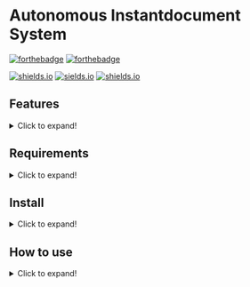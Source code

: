 # Autonomous Instantdocument System

[![forthebadge](https://forthebadge.com/images/badges/made-with-java.svg)](https://forthebadge.com)
[![forthebadge](http://forthebadge.com/images/badges/built-with-love.svg)](http://forthebadge.com)

[![shields.io](https://img.shields.io/github/license/j0giwa/automomous-instantdokument-system)](https://img.shields.io/github/license/j0giwa/automomous-instantdokument-system)
[![sields.io](https://img.shields.io/github/stars/j0giwa/automomous-instantdokument-system)](https://img.shields.io/github/stars/j0giwa/automomous-instantdokument-system)
[![shields.io](https://img.shields.io/github/issues/j0giwa/automomous-instantdokument-system)](https://img.shields.io/github/issues/j0giwa/automomous-instantdokument-system)

## Features
<details>
<summary>Click to expand!</summary>

- Generate LaTeX documents
- Usable via GUI/TUI and CLI

### Planned Features
<details>
<summary>Click to expand!</summary>

- Customisable LaTeX snippets (preconfigured to produce exams and answers)
- ChatGPT integration to automatically generate new snippets (API-key required)
- Snippet statistics are saved in a database (for example how often a snipped has been used)
- Export database to csv

</details>
</details>

## Requirements
<details>
<summary>Click to expand!</summary>

- Java17
- JavaFx
- pdflatex
- an SQL-Server

</details>

## Install
<details>
<summary>Click to expand!</summary>

### Prebuild jar
COMMING SOON

### Build it yourself
``` bash
mvn package
```
</details>

## How to use
<details>
<summary>Click to expand!</summary>

`automomous-instantdocument-system` without options launches in a grafical mode.

### Flags
| flag          | function                           |
| ------------- | ---------------------------------- |
| -t --type <type> | Specifies the desired Document type e.g. "exam". |
| -c --chapters <chapters> | Specifies the amount of chapters per document. 
| -a --amount <amount> | Specifies how many Documents should be generated.
| -ns --noshuffle | Turns of shuffle mode. |
| -h --help | Show summary of options. |
| -v --version | Print version number and exit. |

</details>
